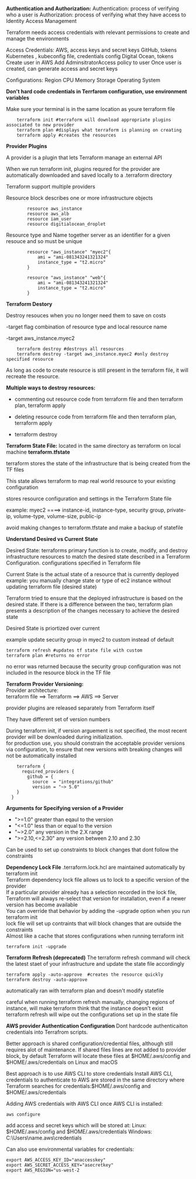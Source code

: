 **Authentication and Authorization:**
    Authentication: process of verifying who a user is
    Authorization: process of verifying what they have access to
    Identity Access Management  
    
  Terraform needs access credentials with relevant permissions to create and manage the environments  
  
  Access Credentials:
    AWS, access keys and secret keys
    GitHub, tokens
    Kubernetes , kubeconfig file, credentials config
    Digital Ocean, tokens
  Create user in AWS
    Add AdminsitratorAccess policy to user
    Once user is created, can generate access and secret keys
    
Configurations:
  Region
  CPU
  Memory
  Storage
  Operating System


**Don't hard code credentials in Terrfarom configuration, use environment variables**

Make sure your terminal is in the same location as youre terraform file

        terraform init #terraform will download appropriate plugins associated to new provider
        terraform plan #displays what terraform is planning on creating
        terraform apply #creates the resources 

**Provider Plugins**  

A provider is a plugin that lets Terraform manage an external API

When we run terraform init, plugins requred for the provider are automatically downloaded and saved locally to a .terraform directory 

Terraform support multiple providers 


Resource block describes one or more infrastructure objects 

            resource aws_instance
            resource aws_alb
            resource iam_user
            resource digitialocean_droplet

Resource type and Name together server as an identifier for a given resouce and so must be unique

            resource "aws_instance" "myec2"{
                ami = "ami-081343241321324"
                instance_type = "t2.micro"
            }

            resource "aws_instance" "web"{
                ami = "ami-081343241321324"
                instance_type = "t2.micro"
            }

            
**Terraform Destory** 

Destroy resouces when you no longer need them to save on costs  

-target flag combination of resource type and local resource name   

-target aws_instance.myec2
        
        terraform destroy #destroys all resources
        terraform destroy -target aws_instance.myec2 #only destroy specified resource

As long as code to create resource is still present in the terraform file, it will recreate the resource.

**Multiple ways to destroy resources:**

* commenting out resource code from terraform file and then terraform plan, terraform apply  

* deleting resource code from terraform file and then terraform plan, terraform apply  

* terraform destroy   




**Terraform State File:** located in the same directory as terraform on local machine 
**terraform.tfstate**

terraform stores the state of the infrastructure that is being created from the TF files  

This state allows terraform to map real world resource to your existing configuration  

stores resource configuration and settings in the Terraform State file

example:
myec2 ====> instance-id, instance-type, security group, private-ip, volume-type, volume-size, public-ip

avoid making changes to terraform.tfstate and make a backup of statefile 


**Understand Desired vs Current State**  

Desired State:
terraforms primary function is to create, modify, and destroy infrastructure resources to match the desired state described in a Terraform Configuration.
configurations specified in Terraform file

Current State is the actual state of a resource that is currently deployed
example: you manually change state or type of ec2 instance without updating terraform file (desired state)

Terraform tried to ensure that the deployed infrastructure is based on the desired state.
If there is a difference between the two, terraform plan presents a description of the changes necessary to achieve the desired state

Desired State is priortized over current

example update security group in myec2 to custom instead of default

    terraform refresh #updates tf state file with custom
    terraform plan #returns no error

no error was returned because the security group configuration was not included in the resource block in the TF file

**Terraform Provider Versioning:**  
Provider architecture:   
terraform file ==> Terraform ==> AWS ==> Server
                    
provider plugins are released separately from Terraform itself  

They have different set of version numbers

During terraform init, if version arguement is not specified, the most recent provider will be downloaded during initialization.  
for production use, you should constrain the acceptable provider versions via configuration, to ensure that new versions with breaking changes will not be automatically installed  


        terraform {
          required_providers {
            github = {
              source  = "integrations/github"
              version = "~> 5.0"
        }
      }

**Arguments for Specifying version of a Provider** 
* ">=1.0"          greater than eqaul to the version
* "<=1.0"          less than or equal to the version
* "~>2.0"          any version in the 2.X range
* ">=2.10,<=2.30" any version between 2.10 and 2.30

Can be used to set up constraints to block changes that dont follow the constraints

**Dependency Lock File**
.terraform.lock.hcl are maintained automatically by terraform init  
Terraform dependency lock file allows us to lock to a specific version of the provider  
If a particular provider already has a selection recorded in the lock file, Terraform will always re-select that version for installation, even if a newer version has become available  
You can override that behavior by adding the -upgrade option when you run terraform init  
lock file will set up contraints that will block changes that are outside the constraints  
Almost like a cache that stores configurations when running terraform init     


    terraform init -upgrade 

**Terraform Refresh (deprecated)**
The terraform refresh command will check the latest staet of your infrastructure and update the state file accordingly

    terraform apply -auto-approve  #creates the resource quickly
    terraform destroy -auto-approve

automatically ran with terraform plan and doesn't modify statefile

careful when running terraform refresh manually, changing regions of instance, will make terraform think that the instance doesn't exist  
terraform refresh will wipe out the configurations set up in the state file

**AWS provider Authentication Configuration**
Dont hardcode authenticaiton credentials into Terrafrom scripts. 

Better approach is shared configuration/credential files, although still requires alot of maintenance. 
If shared files lines are not added to provider block, by default Terraform will locate these files at 
$HOME/.aws/config and $HOME/.aws/credentials on Linux and macOS

Best approach is to use AWS CLI to store credentials
Install AWS CLI, credentials to authenticate to AWS are stored in the same directory where Terraform searches for credentials:$HOME/.aws/config and $HOME/.aws/credentials 

Adding AWS credentials with AWS CLI 
once AWS CLI is installed: 

    aws configure

add access and secret keys which will be stored at: 
Linux: $HOME/.aws/config and $HOME/.aws/credentials 
Windows: C:\Users\name\.aws\credentials     

Can also use environmental variables for credentials: 

    export AWS_ACCESS_KEY_ID="anaccesskey"
    export AWS_SECRET_ACCESS_KEY="asecretkey"
    export AWS_REGION="us-west-2











    























